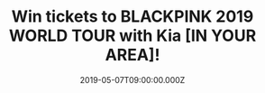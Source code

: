 ---
campaign-uuid: "c-e4ac0c52-73cd-423e-af52-afb25ffb8d4e"
type: "Preview"
category: "Tickets"
date: "2019-05-07T09:00:00.000Z"
end-date: "2019-05-17T23:59:00.000Z"
disable-form: false
is_promoted: true
has_entry_page: true
title: "Win tickets to BLACKPINK 2019 WORLD TOUR with Kia [IN YOUR AREA]!"
competition-description: "<p>K-pop superstars BLACKPINK will finally be in the UK’\
  s area for the very first time this May, as their BLACKPINK 2019 WORLD TOUR with\
  \ Kia [IN YOUR AREA] arrives on these shores. After making waves in the US with\
  \ a historic Coachella appearance, Jennie, Jisoo, Rosé and Lisa will bring their\
  \ fierce pop songs and powerful choreography to London’s The SSE Arena Wembley on\
  \ May 22.</p>\n<p>NME and Kia Motors UK are giving 10 lucky fans the chance to witness\
  \ the trailblazing Korean girl-group up close: five winners will receive two standing\
  \ ‘golden circle zone’ tickets each, which include the option to attend soundcheck\
  \ before the concert and a ‘send-off’ after the concert. Another five winners, meanwhile,\
  \ will win two standing ‘golden circle zone’ tickets each, which also come with\
  \ the option of attending soundcheck. </p>\n<p>Want to come along with us? Click\
  \ below for a chance to win!</p>\n"
hero-header: "Win tickets to BLACKPINK 2019 WORLD TOUR with Kia [IN YOUR AREA]!"
terms-confirmation: "black-pink-final.pdf"
banner-img: "https://assets.expresslyapp.com/asset-d8041b5b-10b1-4594-a470-b3ad55cdddbc.jpg"
logo-left-href: "aaa.nme.com"
logo-left-image: "https://assets.expresslyapp.com/asset-fbf88d4f-4314-43b0-bda1-e5ef736f74df.jpg"
logo-left-title: "NME AAA"
bg-image-hero: "https://assets.expresslyapp.com/asset-ae2fe22b-7e97-47ac-ad1a-976daf100ea2.jpg"
bg-image-first: "https://assets.expresslyapp.com/asset-e98aad5a-e8bf-448c-b3d3-fb300c7fe21b.jpg"
bg-image-second: "https://assets.expresslyapp.com/asset-94392177-2a26-4455-a378-8e2dcdeee4da.jpg"
bg-image-third: "https://assets.expresslyapp.com/asset-0cee00b3-575b-4c18-ad23-c101e7de6d5c.jpg"
section1-content: "<p>K-pop superstars BLACKPINK will finally be in the UK’s area\
  \ for the very first time this May, as their BLACKPINK 2019 WORLD TOUR with Kia\
  \ [IN YOUR AREA] arrives on these shores.</p>\n<p>After making waves in the US with\
  \ a historic Coachella appearance, Jennie, Jisoo, Rosé and Lisa will bring their\
  \ fierce pop songs and powerful choreography to London’s The SSE Arena Wembley on\
  \ May 22.</p>\n"
section2-content: "<p>Here’s your chance - NME and Kia Motors UK are giving 10 lucky\
  \ fans the chance to witness the trailblazing Korean girl-group up close.</p>\n\
  <p>Five winners will receive two standing ‘golden circle zone’ tickets each, which\
  \ include the option to attend soundcheck before the concert and a ‘send-off’ after\
  \ the concert. Another five winners, meanwhile, will win two standing ‘golden circle\
  \ zone’ tickets each, which also come with the option of attending soundcheck.</p>\n"
section3-content: "<p>To be in the running to catch BLACKPINK’s first ever London\
  \ show, fill in the form below.</p>\n<p>Good luck!</p>\n"
entry-title: "Win tickets to BLACKPINK 2019 WORLD TOUR with Kia [IN YOUR AREA]!"
entry-content: "<p>Enter the draw to wintickets to BLACKPINK 2019 WORLD TOUR with\
  \ Kia [IN YOUR AREA]! by completing the form below before 23:59 on the 17th of May\
  \ 2019.</p>\n"
has-winner: false
prize-description: "Tickets to BLACKPINK 2019 WORLD TOUR with Kia [IN YOUR AREA]!\
  \ \r\n\r\nThere will be two prizes (‘Prize A’, and ‘Prize B’). ‘Prize A’: there\
  \ will be 5 winners who will receive 2x standing tickets, which include the option\
  \ to attend a sound check before the concert, and a ‘send off ‘ at the end of the\
  \ concert. ‘Prize B’: there will be 5 winners who will receive 2x standing tickets,\
  \ which include the option to attend a sound check, before the concert."
prize-restrictions: "The winners are responsible for all expenses and travel and accommodation\
  \ arrangements included in the prize, including any necessary travel documents,\
  \ passports and visas."
special-conditions: "Multiple entries are allowed up to one every day. \r\n\r\nWinners\
  \ will be notified by email on or around the 29th April the notification date. Reasonable\
  \ efforts will be made to contact the winner. If the winner cannot be contacted\
  \ within 24 hours, or if the winners are unable to comply with these Competition\
  \ Terms, the Promoter reserves the right to offer the prize to the next eligible\
  \ entrant drawn at random."
country-restrictions:
- "GB"
---